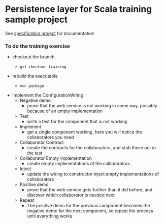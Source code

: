 # Persistence layer for Scala training sample project

See [specification project](https://github.com/SeanShubin/todo-specification/blob/master/README.md) for documentation

### To do the training exercise

- checkout the branch
    -     git checkout training
- rebuild the executable
    -     mvn package
- implement the ConfigurationWiring
    - Negative demo
        - prove that the web service is not working in some way, possibly because of an empty implementation
    - Test
        - write a test for the component that is not working
    - Implement
        - get a single component working, here you will notice the collaborators you need
    - Collaborator Contract
        - create the contracts for the collaborators, and stub these out in the test
    - Collaborator Empty Implementation
        - create empty implementations of the collaborators
    - Inject
        - update the wiring to constructor inject empty implementations of collaborators
    - Positive demo
        - prove that the web service gets further than it did before, and discover which collaborator is needed next
    - Repeat
        - The positive demo for the previous component becomes the negative demo for the next component, so repeat the process until everything works
